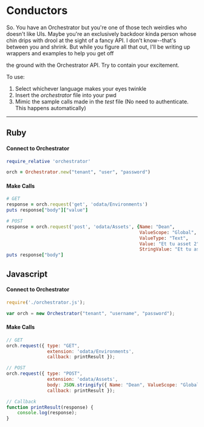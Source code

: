 # Conductors
So. You have an Orchestrator but you're one of those tech weirdies who doesn't like UIs. Maybe you're an exclusively backdoor kinda person whose chin drips with drool at the sight of a fancy API. I don't know--that's between you and shrink. But while you figure all that out, I'll be writing up wrappers and examples to help you get off

the ground with the Orchestrator API. Try to contain your excitement.

To use:
1. Select whichever language makes your eyes twinkle
2. Insert the *orchestrator* file into your pwd
3. Mimic the sample calls made in the *test* file
(No need to authenticate. This happens automatically)
***

## Ruby

#### Connect to Orchestrator
```ruby
require_relative 'orchestrator'

orch = Orchestrator.new("tenant", "user", "password")
```

#### Make Calls
```ruby
# GET
response = orch.request('get', 'odata/Environments')
puts response["body"]["value"]

# POST
response = orch.request('post', 'odata/Assets', {Name: "Dean",
                                                 ValueScope: "Global",
                                                 ValueType: "Text",
                                                 Value: "Et tu asset 2",
                                                 StringValue: "Et tu asset 2"})
puts response["body"]
```
## Javascript

#### Connect to Orchestrator
```javascript
require('./orchestrator.js');

var orch = new Orchestrator("tenant", "username", "password");
```

#### Make Calls
```javascript
// GET
orch.request({ type: "GET", 
               extension: 'odata/Environments',
               callback: printResult });

// POST
orch.request({ type: "POST", 
               extension: 'odata/Assets',
               body: JSON.stringify({ Name: "Dean", ValueScope: "Global" }),
               callback: printResult });

// Callback
function printResult(response) {
	console.log(response);
}
```
